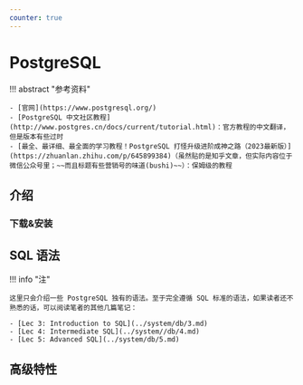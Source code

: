 ```yaml
---
counter: true
---
```


# PostgreSQL

!!! abstract "参考资料"

    - [官网](https://www.postgresql.org/)
    - [PostgreSQL 中文社区教程](http://www.postgres.cn/docs/current/tutorial.html)：官方教程的中文翻译，但是版本有些过时
    - [最全、最详细、最全面的学习教程！PostgreSQL 打怪升级进阶成神之路（2023最新版）](https://zhuanlan.zhihu.com/p/645899384)（虽然贴的是知乎文章，但实际内容位于微信公众号里；~~而且标题有些营销号的味道(bushi)~~）：保姆级的教程


## 介绍

### 下载&安装


## SQL 语法

!!! info "注"

    这里只会介绍一些 PostgreSQL 独有的语法。至于完全遵循 SQL 标准的语法，如果读者还不熟悉的话，可以阅读笔者的其他几篇笔记：

    - [Lec 3: Introduction to SQL](../system/db/3.md)
    - [Lec 4: Intermediate SQL](../system//db/4.md)
    - [Lec 5: Advanced SQL](../system/db/5.md)


## 高级特性